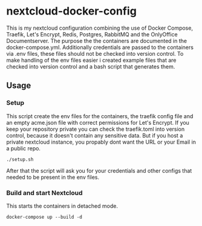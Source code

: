 # nextcloud-docker-config

This is my nextcloud configuration combining the use of Docker Compose, Traefik, Let's Encrypt, Redis, Postgres, RabbitMQ and the OnlyOffice Documentserver. The purpose the the containers are documented in the docker-compose.yml.
Additionally credentials are passed to the containers via .env files, these files should not be checked into version control.
To make handling of the env files easier i created example files that are checked into version control and a bash script that generates them.

## Usage

### Setup

This script create the env files for the containers, the traefik config file and an empty acme.json file with correct permissions for Let's Encrypt.
If you keep your repository private you can check the traefik.toml into version control, because it doesn't contain any sensitive data.
But if you host a private nextcloud instance, you propably dont want the URL or your Email in a public repo.

```console
./setup.sh
```

After that the script will ask you for your credentials and other configs that needed to be present in the env files.

### Build and start Nextcloud

This starts the containers in detached mode.

```console
docker-compose up --build -d
```
